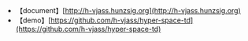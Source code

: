 * 【document】[http://h-vjass.hunzsig.org](http://h-vjass.hunzsig.org)
* 【demo】[https://github.com/h-vjass/hyper-space-td](https://github.com/h-vjass/hyper-space-td)